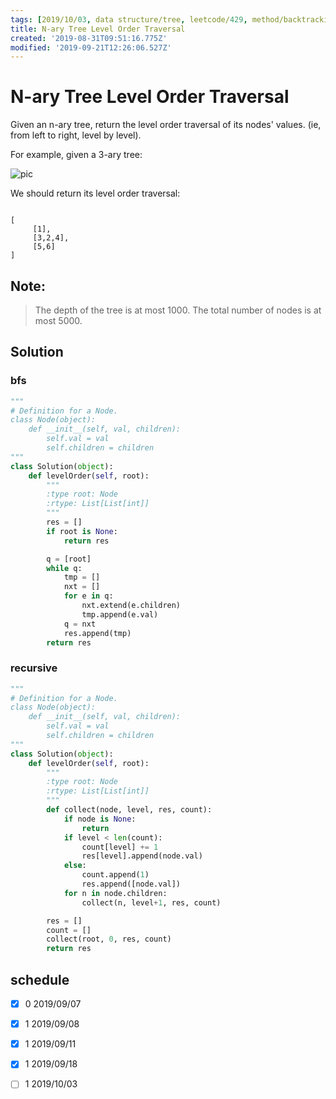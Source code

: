 ```yaml
---
tags: [2019/10/03, data structure/tree, leetcode/429, method/backtracking, method/traversal/bfs]
title: N-ary Tree Level Order Traversal
created: '2019-08-31T09:51:16.775Z'
modified: '2019-09-21T12:26:06.527Z'
---
```


# N-ary Tree Level Order Traversal

Given an n-ary tree, return the level order traversal of its nodes' values. (ie, from left to right, level by level).

For example, given a 3-ary tree:

![pic](https://assets.leetcode.com/uploads/2018/10/12/narytreeexample.png)

We should return its level order traversal:

```

[
     [1],
     [3,2,4],
     [5,6]
]
```


## Note:

> The depth of the tree is at most 1000.
> The total number of nodes is at most 5000.

## Solution

### bfs

```python
"""
# Definition for a Node.
class Node(object):
    def __init__(self, val, children):
        self.val = val
        self.children = children
"""
class Solution(object):
    def levelOrder(self, root):
        """
        :type root: Node
        :rtype: List[List[int]]
        """
        res = []
        if root is None:
            return res

        q = [root]
        while q:
            tmp = []
            nxt = []
            for e in q:
                nxt.extend(e.children)
                tmp.append(e.val)
            q = nxt
            res.append(tmp)
        return res

```

### recursive

```python
"""
# Definition for a Node.
class Node(object):
    def __init__(self, val, children):
        self.val = val
        self.children = children
"""
class Solution(object):
    def levelOrder(self, root):
        """
        :type root: Node
        :rtype: List[List[int]]
        """
        def collect(node, level, res, count):
            if node is None:
                return
            if level < len(count):
                count[level] += 1
                res[level].append(node.val)
            else:
                count.append(1)
                res.append([node.val])
            for n in node.children:
                collect(n, level+1, res, count)

        res = []
        count = []
        collect(root, 0, res, count)
        return res

```

## schedule

* [x] 0 2019/09/07
* [x] 1 2019/09/08
* [x] 1 2019/09/11
* [x] 1 2019/09/18
* [ ] 1 2019/10/03

